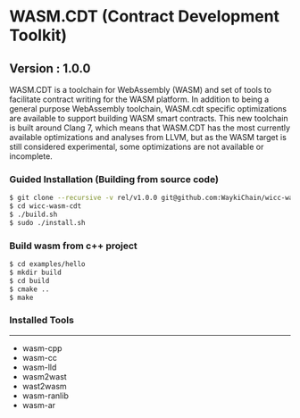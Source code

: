 # WASM.CDT (Contract Development Toolkit)
## Version : 1.0.0

WASM.CDT is a toolchain for WebAssembly (WASM) and set of tools to facilitate contract writing for the WASM platform.  In addition to being a general purpose WebAssembly toolchain, WASM.cdt specific optimizations are available to support building WASM smart contracts.  This new toolchain is built around Clang 7, which means that WASM.CDT has the most currently available optimizations and analyses from LLVM, but as the WASM target is still considered experimental, some optimizations are not available or incomplete.


### Guided Installation (Building from source code)
```sh
$ git clone --recursive -v rel/v1.0.0 git@github.com:WaykiChain/wicc-wasm-cdt.git
$ cd wicc-wasm-cdt
$ ./build.sh
$ sudo ./install.sh
```
### Build wasm from c++ project 
```sh
$ cd examples/hello
$ mkdir build
$ cd build
$ cmake ..
$ make
```

### Installed Tools
---
* wasm-cpp
* wasm-cc
* wasm-lld
* wasm2wast
* wast2wasm
* wasm-ranlib
* wasm-ar
